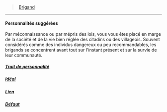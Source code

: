 ﻿---
!Items
Id: background_brigand_hd.md#personnalités-suggérées
ParentLink: background_brigand_hd.md#brigand
Name: Personnalités suggérées
ParentName: Brigand
NameLevel: 4
---
> [Brigand](hd_background_brigand.md)

---

#### Personnalités suggérées

Par méconnaissance ou par mépris des lois, vous vous êtes placé en marge de la société et de la vie bien réglée des citadins ou des villageois. Souvent considérés comme des individus dangereux ou peu recommandables, les brigands se concentrent avant tout sur l'instant présent et sur la survie de leur communauté.



##### [Trait de personnalité](hd_background_brigand_trait_de_personnalite.md)



##### [Idéal](hd_background_brigand_ideal.md)



##### [Lien](hd_background_brigand_lien.md)



##### [Défaut](hd_background_brigand_defaut.md)

